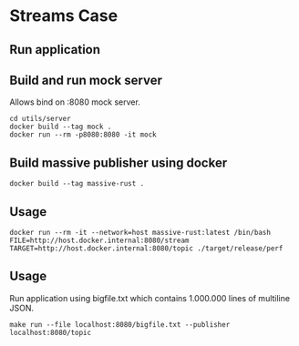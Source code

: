 # Streams Case

## Run application


## Build and run mock server
Allows bind on :8080 mock server.
```
cd utils/server
docker build --tag mock .
docker run --rm -p8080:8080 -it mock
```

## Build massive publisher using docker
``` 
docker build --tag massive-rust .
```

## Usage
```
docker run --rm -it --network=host massive-rust:latest /bin/bash
FILE=http://host.docker.internal:8080/stream TARGET=http://host.docker.internal:8080/topic ./target/release/perf
```


## Usage
Run application using bigfile.txt which contains 1.000.000 lines of multiline JSON.
```
make run --file localhost:8080/bigfile.txt --publisher localhost:8080/topic
```

